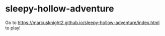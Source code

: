 # sleepy-hollow-adventure

Go to https://marcusknight2.github.io/sleepy-hollow-adventure/index.html to play!
